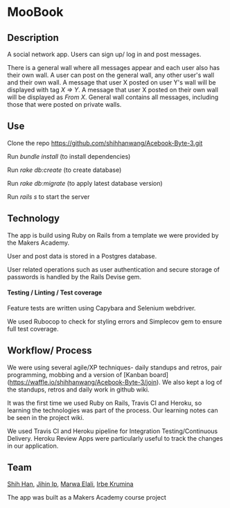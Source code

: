 # MooBook

## Description

A social network app. Users can sign up/ log in and post messages.

There is a general wall where all messages appear and
each user also has their own wall. A user can post on the general wall, any other user's wall and their own wall. A message that user X posted on user Y's wall will be displayed with tag *X => Y*. A message that user X posted on their own wall will be displayed as *From X*. General wall contains all messages, including those that were posted on private walls.


## Use

Clone the repo https://github.com/shihhanwang/Acebook-Byte-3.git

Run *bundle install* (to install dependencies)

Run *rake db:create* (to create database)

Run *rake db:migrate* (to apply latest database version)

Run *rails s* to start the server

## Technology

The app is build using Ruby on Rails from a template we were provided by the Makers Academy.


User and post data is stored in a Postgres database.


User related operations such as user authentication and secure storage of passwords is handled by the Rails Devise gem. 


#### Testing / Linting / Test coverage


Feature tests are written using Capybara and Selenium webdriver. 

We used Rubocop to check for styling errors and Simplecov gem to ensure full test coverage.


## Workflow/ Process

We were using several agile/XP techniques- daily standups and retros, pair programming, mobbing and a version of [Kanban board]
(https://waffle.io/shihhanwang/Acebook-Byte-3/join).
We also kept a log of the standups, retros and daily work in github wiki.

It was the first time we used Ruby on Rails, Travis CI and Heroku, so learning the technologies was part of the process. Our learning notes can be seen in the project wiki.

We used Travis CI and Heroku pipeline for Integration Testing/Continuous Delivery. Heroku Review Apps were particularly useful to track the changes in our application.

## Team 

[Shih Han](https://github.com/shihhanwang), [Jihin Ip](https://github.com/mitsukan), [Marwa Elali](https://github.com/marwiz108), [Irbe Krumina](https://github.com/irbekrm)


The app was built as a Makers Academy course project
